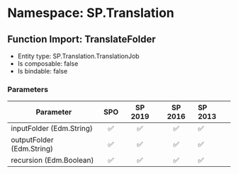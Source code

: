 # Namespace: SP.Translation

## Function Import: TranslateFolder

- Entity type: SP.Translation.TranslationJob
- Is composable: false
- Is bindable: false

### Parameters

Parameter | SPO | SP 2019 | SP 2016 | SP 2013
----------|:---:|:-------:|:-------:|:-------
inputFolder (Edm.String) | ✅ | ✅ | ✅ | ✅
outputFolder (Edm.String) | ✅ | ✅ | ✅ | ✅
recursion (Edm.Boolean) | ✅ | ✅ | ✅ | ✅
